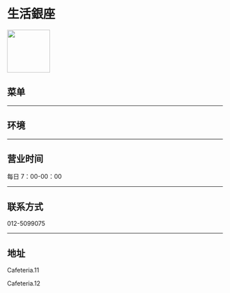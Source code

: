 # 生活銀座

<img src="https://img.xmummap.com/ly3_living_logo.webp" width="100" height="100" >

## 菜单

---

## 环境

---

## 营业时间

每日 7：00-00：00

---

## 联系方式

012-5099075

---

## 地址

Cafeteria.11

Cafeteria.12

